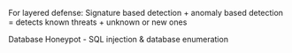 For layered defense:
Signature based detection + anomaly based detection = detects known threats + unknown or new ones

Database Honeypot - SQL injection & database enumeration
